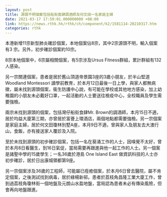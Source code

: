 ```yaml
---
layout: post
title: 源頭不明個案包括船街食肆調酒師及何文田一名家庭主婦
date: 2021-03-17 17:59:01.000000000 +08:00
link: https://news.rthk.hk/rthk/ch/component/k2/1581114-20210317.htm
categories: rthk
---
```


本港新增11宗新型肺炎確診個案，本地個案佔8宗，其中2宗源頭不明，輸入個案有3 宗。另外，初步確診個案約10宗。

8宗本地個案中，6宗屬相關個案，有5宗涉及Ursus Fitness群組，累計群組有132人感染。
 
另一宗關連個案，患者是居於舊山頂道帝景園3座的3歲小朋友，於半山堅道Woodland Montessori 讀學前教育，於本月12日最後一日上學，與家人都無病徵，屬未找到源頭個案，衞生防護中心說，有可能在學校或其他地方感染，加上幼稚園的小朋友未必戴好口罩，一起活動的人士要送往檢疫中心，全校職員及學生需要強檢。

兩宗未找到源頭的個案，包括灣仔船街食肆Mr. Brown的調酒師，本月15日不適， 居於均益大廈第三期，亦曾居於富薈上環酒店，兩個地點都需要強檢。另一宗個案是家庭主婦，居於何文田瓊林別墅A座，本月9日不適，曾與家人及朋友去大澳行山，食飯，亦有接送家人覆診及入院。　

至於未找到源頭的初步確診個案，包括一名在葵涌工作的人士，因嗅覺不太好，曾於本月8日看醫生，到16日氣促，當局需要再跟進與他一起工作的人士。另一個案是諸聖中學的15歲學生；一名36歲於港島 One Island East 做資訊科技的人士亦初步確診，居於日出康城領都第9座。

另一宗個案涉及36歲的工程師，可能屬已痊癒個案，於本月6日曾去醫院，屬不肯定個案，之後測試找到病毒，居於綠楊新邨。患者於荔枝角昌隆工業大廈工作，曾到過荔枝角瓊林街一個地盤及元朗山水盈地盤，當局認為患者未必有傳染風險，但會再向地盤跟進。
